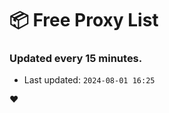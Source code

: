 # :package: Free Proxy List
### Updated every 15 minutes.

- Last updated: `2024-08-01 16:25`

:heart:
